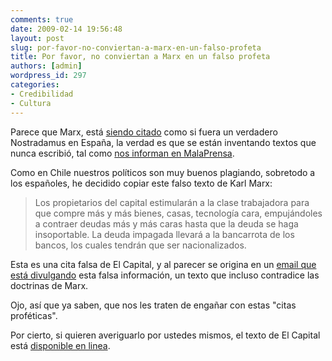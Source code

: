 ```yaml
---
comments: true
date: 2009-02-14 19:56:48
layout: post
slug: por-favor-no-conviertan-a-marx-en-un-falso-profeta
title: Por favor, no conviertan a Marx en un falso profeta
authors: [admin]
wordpress_id: 297
categories:
- Credibilidad
- Cultura
---
```


Parece que Marx, está [siendo citado](http://www.elpais.com/articulo/espana/IU/llama/movilizarse/cambio/politica/Gobierno/elpepunac/20090208elpepinac_9/Tes) como si fuera un verdadero Nostradamus en España, la verdad es que se están inventando textos que nunca escribió, tal como [nos informan en MalaPrensa](http://personales.ya.com/josumezo/malaprensa/2009/02/marx-no-era-nostradamus.html).

Como en Chile nuestros políticos son muy buenos plagiando, sobretodo a los españoles, he decidido copiar este falso texto de Karl Marx:

> Los propietarios del capital estimularán a la clase trabajadora para que compre más y más bienes, casas, tecnología cara, empujándoles a contraer deudas más y más caras hasta que la deuda se haga insoportable. La deuda impagada llevará a la bancarrota de los bancos, los cuales tendrán que ser nacionalizados.

Esta es una cita falsa de El Capital, y al parecer se origina en un [email que está divulgando](http://dalealteclado.com/2009/01/karl-nostradamus-marx.html) esta falsa información, un texto que incluso contradice las doctrinas de Marx.

Ojo, así que ya saben, que nos les traten de engañar con estas "citas proféticas".

Por cierto, si quieren averiguarlo por ustedes mismos, el texto de El Capital está [disponible en linea](http://www.marxismo.org/?q=node%2F62).



